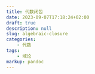 ```yaml
---
title: 代数闭包
date: 2023-09-07T17:18:24+02:00
draft: true
description: null
slug: algebraic-closure
categories:
    - 代数
tags:
    - 域论
markup: pandoc
---
```


